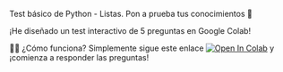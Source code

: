 Test básico de Python - Listas. Pon a prueba tus conocimientos 🚀

¡He diseñado un test interactivo de 5 preguntas en Google Colab! 

👩‍💻 ¿Cómo funciona?
Simplemente sigue este enlace [![Open In Colab](https://colab.research.google.com/assets/colab-badge.svg)](https://colab.research.google.com/github/bcamandone/Python/Test_Listas/blob/main/Basic_Python_test__Listas.ipynb)
y ¡comienza a responder las preguntas!

